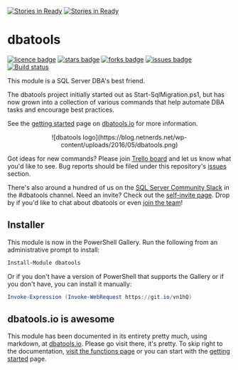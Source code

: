 [![Stories in Ready](https://badge.waffle.io/sqlcollaborative/dbatools.png?label=ready&title=Ready)](https://waffle.io/sqlcollaborative/dbatools)
[![Stories in Ready](https://badge.waffle.io/sqlcollaborative/dbatools.png?label=ready&title=Ready)](https://waffle.io/sqlcollaborative/dbatools)
# dbatools
[![licence badge]][licence]
[![stars badge]][stars]
[![forks badge]][forks]
[![issues badge]][issues]
[![Build status](https://ci.appveyor.com/api/projects/status/cy5sm45x6atculse/branch/development?svg=true)](https://ci.appveyor.com/project/sqlcollaborative/dbatools/branch/master)

[licence badge]:https://img.shields.io/badge/License-GPL%20v3-blue.svg
[stars badge]:https://img.shields.io/github/stars/sqlcollaborative/dbatools.svg
[forks badge]:https://img.shields.io/github/forks/sqlcollaborative/dbatools.svg
[issues badge]:https://img.shields.io/github/issues/sqlcollaborative/dbatools.svg

[licence]:https://github.com/sqlcollaborative/dbatools/blob/master/LICENSE.txt
[stars]:https://github.com/sqlcollaborative/dbatools/stargazers
[forks]:https://github.com/sqlcollaborative/dbatools/network
[issues]:https://github.com/sqlcollaborative/dbatools/issues

This module is a SQL Server DBA's best friend. 

The dbatools project initially started out as Start-SqlMigration.ps1, but has now grown into a collection of various commands that help automate DBA tasks and encourage best practices.

See the [getting started](https://dbatools.io/getting-started) page on [dbatools.io](https://dbatools.io) for more information.

<center>![dbatools logo](https://blog.netnerds.net/wp-content/uploads/2016/05/dbatools.png)</center>

Got ideas for new commands? Please join [Trello board](https://dbatools.io/trello) and let us know what you'd like to see. Bug reports should be filed under this repository's [issues](https://github.com/sqlcollaborative/dbatools/issues) section.

There's also around a hundred of us on the [SQL Server Community Slack](https://sqlcommunity.slack.com) in the #dbatools channel. Need an invite? Check out the [self-invite page](https://dbatools.io/slack/). Drop by if you'd like to chat about dbatools or even [join the team](https://dbatools.io/team)!

## Installer
This module is now in the PowerShell Gallery. Run the following from an administrative prompt to install:
```powershell
Install-Module dbatools
```

Or if you don't have a version of PowerShell that supports the Gallery or if you don't have, you can install it manually:
```powershell
Invoke-Expression (Invoke-WebRequest https://git.io/vn1hQ)
```


## dbatools.io is awesome
This module has been documented in its entirety pretty much, using markdown, at [dbatools.io](https://dbatools.io). Please go visit there, it's pretty. To skip right to the documentation, [visit the functions page](https://dbatools.io/functions/) or you can start with the [getting started](https://dbatools.io/getting-started/) page.
